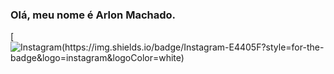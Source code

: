 ### Olá, meu nome é Arlon Machado.
[![Instagram(https://img.shields.io/badge/Instagram-E4405F?style=for-the-badge&logo=instagram&logoColor=white)](https://www.instagram.com/arlonmh/?utm_source=ig_web_button_share_sheet)
